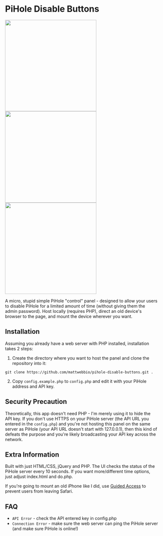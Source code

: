 # PiHole Disable Buttons
<img src="https://user-images.githubusercontent.com/420820/42415692-b69a6f7c-820b-11e8-9748-68d5714d8d65.JPG" height="300" /> <img src="https://user-images.githubusercontent.com/420820/42415694-b6b6d784-820b-11e8-8c74-32da4ccaab72.png" height="300" /> <img src="https://user-images.githubusercontent.com/420820/42415719-b14a5090-820c-11e8-82ee-fc3bf0e987e4.png" height="300" />

A micro, stupid simple PiHole "control" panel - designed to allow your users to disable PiHole 
for a limited amount of time (without giving them the admin password). Host locally (requires PHP), 
direct an old device's browser to the page, and mount the device wherever you want.

## Installation
Assuming you already have a web server with PHP installed, installation takes 2 steps:

1. Create the directory where you want to host the panel and clone the repository into it:

`git clone https://github.com/mattwebbio/pihole-disable-buttons.git .`

2. Copy `config.example.php` to `config.php` and edit it with your PiHole address and API key.

## Security Precaution
Theoretically, this app doesn't need PHP - I'm merely using it to hide the API key. If you don't use HTTPS
on your PiHole server (the API URL you entered in the `config.php`) and you're not hosting this panel on the
same server as PiHole (your API URL doesn't start with 127.0.0.1), then this kind of defeats the purpose and you're likely
broadcasting your API key across the network.

## Extra Information
Built with just HTML/CSS, jQuery and PHP. The UI checks the status of the PiHole server every 
10 seconds. If you want more/different time options, just adjust index.html and do.php.

If you're going to mount an old iPhone like I did, use [Guided Access](https://support.apple.com/en-us/ht202612) to prevent users from leaving Safari.

## FAQ
* `API Error` - check the API entered key in config.php
* `Connection Error` - make sure the web server can ping the PiHole server (and make sure PiHole is online!)
